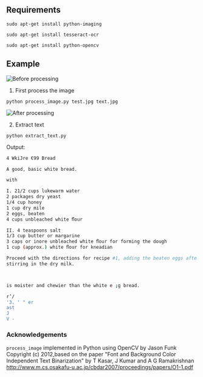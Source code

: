 ## Requirements

`sudo apt-get install python-imaging`

`sudo apt-get install tesseract-ocr`

`sudo apt-get install python-opencv`

## Example

![Before processing](http://raw.githubusercontent.com/schollz/ocr-text-extraction/master/test.jpg)

1. First process the image

`python process_image.py test.jpg text.jpg`

![After processing](http://raw.githubusercontent.com/schollz/ocr-text-extraction/master/text.jpg)

2. Extract text

`python extract_text.py`

Output:

```bash
4 WkiJre €99 Bread

A good, basic white bread.

with

I. 21/2 cups lukewarm water
2 packages dry yeast
1/4 cup honey
1 cup dry mile
2 eggs, beaten
4 cups unbleached white ﬂour

II. 4 teaspoons salt
1/3 cup butter or margarine
3 caps or inore unbleached white ﬂour for forming the dough
1 cup (approx.) white ﬂour for kneadian

Proceed with the directions for recipe #1, adding the beaten eggs afte
stirring in the dry milk.



is moister and chewier than the white e ;g bread.

r’/
'3. ' " er
ast
J
V -

```


### Acknowledgements

`process_image` implemented in Python using OpenCV by Jason Funk Copyright (c) 2012,based on the paper "Font and Background Color Independent Text Binarization" by T Kasar, J Kumar and A G Ramakrishnan http://www.m.cs.osakafu-u.ac.jp/cbdar2007/proceedings/papers/O1-1.pdf



